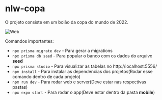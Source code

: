 # nlw-copa

O projeto consiste em um bolão da copa do mundo de 2022.

![Web](https://user-images.githubusercontent.com/65963084/199237469-90a9b9d8-e899-4069-b267-26b3b39f5f1d.png)

Comandos importantes:
- `npx prisma migrate dev` - Para gerar a migrations
- `npx prisma db seed` - Para popular o banco com os dados do arquivo **seed**
- `npx prisma studio` - Para visualizar as tabelas no http://localhost:5556/
- `npm install` - Para instalar as dependencias dos projetos(Rodar esse comando dentro de cada projeto)
- `npm run dev` - Para rodar web e server(Deve estar nas respectivas pastas)
- `npx expo start` - Para rodar o app(Deve estar dentro da pasta **mobile**)
